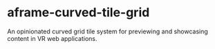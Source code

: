 # aframe-curved-tile-grid

An opinionated curved grid tile system for previewing and showcasing content in VR web applications.
